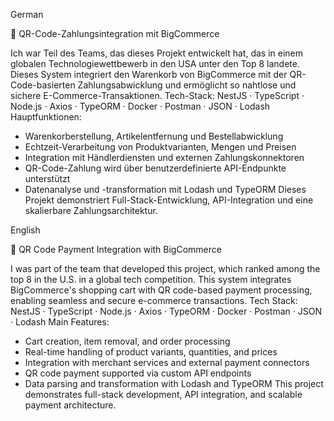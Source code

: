 German

🛒 QR-Code-Zahlungsintegration mit BigCommerce

Ich war Teil des Teams, das dieses Projekt entwickelt hat, das in einem globalen Technologiewettbewerb in den USA unter den Top 8 landete.
Dieses System integriert den Warenkorb von BigCommerce mit der QR-Code-basierten Zahlungsabwicklung und ermöglicht so nahtlose und sichere E-Commerce-Transaktionen.
Tech-Stack: NestJS · TypeScript · Node.js · Axios · TypeORM · Docker · Postman · JSON · Lodash
Hauptfunktionen:
- Warenkorberstellung, Artikelentfernung und Bestellabwicklung
- Echtzeit-Verarbeitung von Produktvarianten, Mengen und Preisen
- Integration mit Händlerdiensten und externen Zahlungskonnektoren
- QR-Code-Zahlung wird über benutzerdefinierte API-Endpunkte unterstützt
- Datenanalyse und -transformation mit Lodash und TypeORM
Dieses Projekt demonstriert Full-Stack-Entwicklung, API-Integration und eine skalierbare Zahlungsarchitektur.

English

🛒 QR Code Payment Integration with BigCommerce

I was part of the team that developed this project, which ranked among the top 8 in the U.S. in a global tech competition.
This system integrates BigCommerce's shopping cart with QR code-based payment processing, enabling seamless and secure e-commerce transactions.
Tech Stack: NestJS · TypeScript · Node.js · Axios · TypeORM · Docker · Postman · JSON · Lodash
Main Features:
- Cart creation, item removal, and order processing
- Real-time handling of product variants, quantities, and prices
- Integration with merchant services and external payment connectors
- QR code payment supported via custom API endpoints
- Data parsing and transformation with Lodash and TypeORM
This project demonstrates full-stack development, API integration, and scalable payment architecture.

